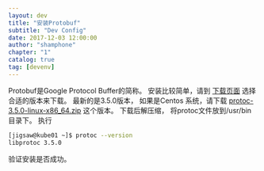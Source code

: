 ```yaml
---
layout: dev
title: "安装Protobuf"
subtitle: "Dev Config"
date: 2017-12-03 12:00:00
author: "shamphone"
chapter: "1"
catalog: true
tag: [devenv]
---
```


Protobuf是Google Protocol Buffer的简称。 安装比较简单，请到 [下载页面](https://github.com/google/protobuf/releases)
选择合适的版本来下载。 最新的是3.5.0版本， 如果是Centos 系统，请下载 [protoc-3.5.0-linux-x86_64.zip](https://github.com/google/protobuf/releases/download/v3.5.0/protoc-3.5.0-linux-x86_64.zip)
这个版本。 
下载后解压缩， 将protoc文件放到/usr/bin目录下。 
执行 

```bash
[jigsaw@kube01 ~]$ protoc --version
libprotoc 3.5.0
```
验证安装是否成功。 